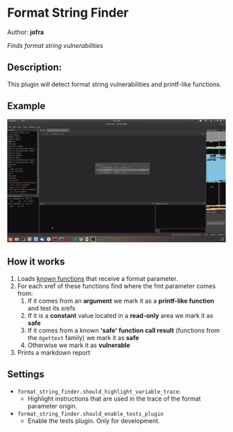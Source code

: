 # Format String Finder
Author: **jofra**

_Finds format string vulnerabilities_

## Description:
This plugin will detect format string vulnerabilities and printf-like functions.

## Example
![](https://raw.githubusercontent.com/Vasco-jofra/format-string-finder-binja/master/images/example.gif)

## How it works
 1. Loads [known functions](https://raw.githubusercontent.com/Vasco-jofra/format-string-finder-binja/master/src/data/default_printf_like_functions.data) that receive a format parameter.
 2. For each xref of these functions find where the fmt parameter comes from:
    1. If it comes from an **argument** we mark it as a **printf-like function** and test its xrefs
    2. If it is a **constant** value located in a **read-only** area we mark it as **safe**
    3. If it comes from a known **'safe' function call result** (functions from the `dgettext` family) we mark it as **safe**
    4. Otherwise we mark it as **vulnerable**
 3. Prints a markdown report

## Settings
 - `format_string_finder.should_highlight_variable_trace`:
   - Highlight instructions that are used in the trace of the format parameter origin.
 - `format_string_finder.should_enable_tests_plugin`
   - Enable the tests plugin. Only for development.
